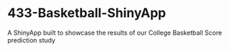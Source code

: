 # 433-Basketball-ShinyApp
A ShinyApp built to showcase the results of our College Basketball Score prediction study 
